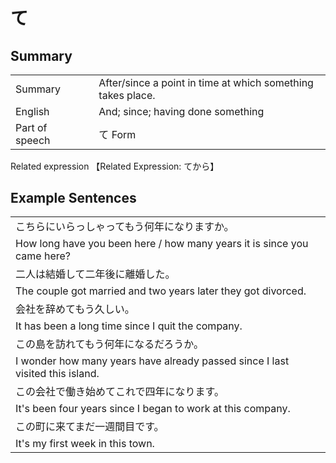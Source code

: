 # て

## Summary

<table><tr>   <td>Summary<td>   <td>After/since a point in time at which something takes place.</td><tr><tr>   <td>English<td>   <td>And; since; having done something</td><tr><tr>   <td>Part of speech<td>   <td>て Form</td><tr></table><tr>   <td>Related expression<td>   <td>【Related Expression: てから】</td><tr></table></table>

## Example Sentences

<table><tr><td>こちらにいらっしゃってもう何年になりますか。<td><tr><tr><td>How long have you been here / how many years it is since you came here?<td><tr><tr><td>二人は結婚して二年後に離婚した。<td><tr><tr><td>The couple got married and two years later they got divorced.<td><tr><tr><td>会社を辞めてもう久しい。<td><tr><tr><td>It has been a long time since I quit the company.<td><tr><tr><td>この島を訪れてもう何年になるだろうか。<td><tr><tr><td>I wonder how many years have already passed since I last visited this island.<td><tr><tr><td>この会社で働き始めてこれで四年になります。<td><tr><tr><td>It's been four years since I began to work at this company.<td><tr><tr><td>この町に来てまだ一週間目です。<td><tr><tr><td>It's my first week in this town.<td><tr></table>

